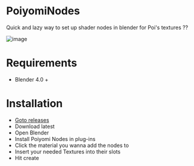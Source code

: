 # PoiyomiNodes
Quick and lazy way to set up shader nodes in blender for Poi's textures ??


![image](https://github.com/jaxbline/PoiyomiNodes/assets/65150735/99f4147c-1af2-4d94-8897-a38b7ad3f6d7)


# Requirements
* Blender 4.0 +


# Installation
* [Goto releases](https://github.com/jaxbline/PoiyomiNodes/releases)
* Download latest
* Open Blender
* Install Poiyomi Nodes in plug-ins 
* Click the material you wanna add the nodes to
* Insert your needed Textures into their slots
* Hit create
